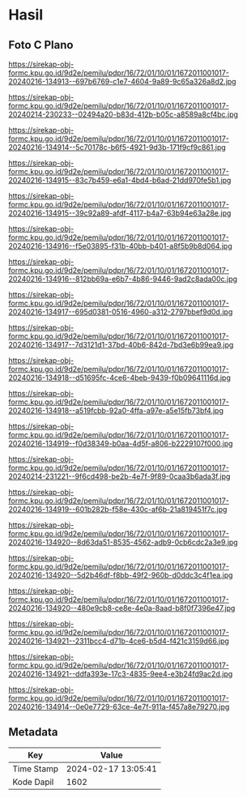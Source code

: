 # Hasil

## Foto C Plano

https://sirekap-obj-formc.kpu.go.id/9d2e/pemilu/pdpr/16/72/01/10/01/1672011001017-20240216-134913--697b6769-c1e7-4604-9a89-9c65a326a8d2.jpg

https://sirekap-obj-formc.kpu.go.id/9d2e/pemilu/pdpr/16/72/01/10/01/1672011001017-20240214-230233--02494a20-b83d-412b-b05c-a8589a8cf4bc.jpg

https://sirekap-obj-formc.kpu.go.id/9d2e/pemilu/pdpr/16/72/01/10/01/1672011001017-20240216-134914--5c70178c-b6f5-4921-9d3b-171f9cf9c861.jpg

https://sirekap-obj-formc.kpu.go.id/9d2e/pemilu/pdpr/16/72/01/10/01/1672011001017-20240216-134915--83c7b459-e6a1-4bd4-b6ad-21dd970fe5b1.jpg

https://sirekap-obj-formc.kpu.go.id/9d2e/pemilu/pdpr/16/72/01/10/01/1672011001017-20240216-134915--39c92a89-afdf-4117-b4a7-63b94e63a28e.jpg

https://sirekap-obj-formc.kpu.go.id/9d2e/pemilu/pdpr/16/72/01/10/01/1672011001017-20240216-134916--f5e03895-f31b-40bb-b401-a8f5b9b8d064.jpg

https://sirekap-obj-formc.kpu.go.id/9d2e/pemilu/pdpr/16/72/01/10/01/1672011001017-20240216-134916--812bb69a-e6b7-4b86-9446-9ad2c8ada00c.jpg

https://sirekap-obj-formc.kpu.go.id/9d2e/pemilu/pdpr/16/72/01/10/01/1672011001017-20240216-134917--695d0381-0516-4960-a312-2797bbef9d0d.jpg

https://sirekap-obj-formc.kpu.go.id/9d2e/pemilu/pdpr/16/72/01/10/01/1672011001017-20240216-134917--7d3121d1-37bd-40b6-842d-7bd3e6b99ea9.jpg

https://sirekap-obj-formc.kpu.go.id/9d2e/pemilu/pdpr/16/72/01/10/01/1672011001017-20240216-134918--d51695fc-4ce6-4beb-9439-f0b09641116d.jpg

https://sirekap-obj-formc.kpu.go.id/9d2e/pemilu/pdpr/16/72/01/10/01/1672011001017-20240216-134918--a519fcbb-92a0-4ffa-a97e-a5e15fb73bf4.jpg

https://sirekap-obj-formc.kpu.go.id/9d2e/pemilu/pdpr/16/72/01/10/01/1672011001017-20240216-134919--f0d38349-b0aa-4d5f-a806-b2229107f000.jpg

https://sirekap-obj-formc.kpu.go.id/9d2e/pemilu/pdpr/16/72/01/10/01/1672011001017-20240214-231221--9f6cd498-be2b-4e7f-9f89-0caa3b6ada3f.jpg

https://sirekap-obj-formc.kpu.go.id/9d2e/pemilu/pdpr/16/72/01/10/01/1672011001017-20240216-134919--601b282b-f58e-430c-af6b-21a819451f7c.jpg

https://sirekap-obj-formc.kpu.go.id/9d2e/pemilu/pdpr/16/72/01/10/01/1672011001017-20240216-134920--8d63da51-8535-4562-adb9-0cb6cdc2a3e9.jpg

https://sirekap-obj-formc.kpu.go.id/9d2e/pemilu/pdpr/16/72/01/10/01/1672011001017-20240216-134920--5d2b46df-f8bb-49f2-960b-d0ddc3c4f1ea.jpg

https://sirekap-obj-formc.kpu.go.id/9d2e/pemilu/pdpr/16/72/01/10/01/1672011001017-20240216-134920--480e9cb8-ce8e-4e0a-8aad-b8f0f7396e47.jpg

https://sirekap-obj-formc.kpu.go.id/9d2e/pemilu/pdpr/16/72/01/10/01/1672011001017-20240216-134921--2311bcc4-d71b-4ce6-b5d4-f421c3159d66.jpg

https://sirekap-obj-formc.kpu.go.id/9d2e/pemilu/pdpr/16/72/01/10/01/1672011001017-20240216-134921--ddfa393e-17c3-4835-9ee4-e3b24fd9ac2d.jpg

https://sirekap-obj-formc.kpu.go.id/9d2e/pemilu/pdpr/16/72/01/10/01/1672011001017-20240216-134914--0e0e7729-63ce-4e7f-911a-f457a8e79270.jpg


## Metadata

| Key        | Value               |
| ---------- | ------------------- |
| Time Stamp | 2024-02-17 13:05:41 |
| Kode Dapil | 1602                |



